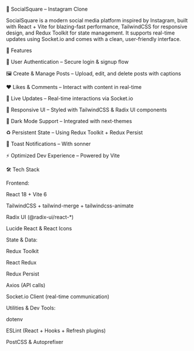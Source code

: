 📸 SocialSquare – Instagram Clone

SocialSquare is a modern social media platform inspired by Instagram, built with React + Vite for blazing-fast performance, TailwindCSS for responsive design, and Redux Toolkit for state management. It supports real-time updates using Socket.io and comes with a clean, user-friendly interface.

🚀 Features

🔐 User Authentication – Secure login & signup flow

🖼️ Create & Manage Posts – Upload, edit, and delete posts with captions

❤️ Likes & Comments – Interact with content in real-time

💬 Live Updates – Real-time interactions via Socket.io

🎨 Responsive UI – Styled with TailwindCSS & Radix UI components

🌙 Dark Mode Support – Integrated with next-themes

♻️ Persistent State – Using Redux Toolkit + Redux Persist

🔔 Toast Notifications – With sonner

⚡ Optimized Dev Experience – Powered by Vite

🛠️ Tech Stack

Frontend:

React 18 + Vite 6

TailwindCSS + tailwind-merge + tailwindcss-animate

Radix UI (@radix-ui/react-*)

Lucide React & React Icons

State & Data:

Redux Toolkit

React Redux

Redux Persist

Axios (API calls)

Socket.io Client (real-time communication)

Utilities & Dev Tools:

dotenv

ESLint (React + Hooks + Refresh plugins)

PostCSS & Autoprefixer
